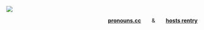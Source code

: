 ![](https://64.media.tumblr.com/d5b60f570d47abf0c75a8271d7a22a3b/a9b8ff0ebc8dce70-bc/s1280x1920/7b68a1a025186c8dddf981c066cce69a47add98b.pnj)

                   [**pronouns.cc**](https://pronouns.cc/rotten-hound)  &  [**hosts rentry**](https://rentry.co/ephemeralrotten)
